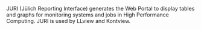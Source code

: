 JURI (Jülich Reporting Interface) generates the Web Portal to display tables and graphs for monitoring systems and jobs in High Performance Computing. JURI is used by LLview and Kontview.